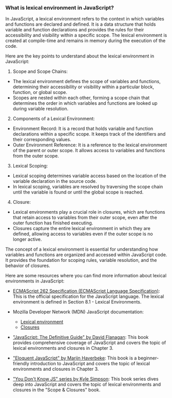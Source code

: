 ### What is lexical environment in JavaScript?

In JavaScript, a lexical environment refers to the context in which variables and functions are declared and defined. It is a data structure that holds variable and function declarations and provides the rules for their accessibility and visibility within a specific scope. The lexical environment is created at compile-time and remains in memory during the execution of the code.

Here are the key points to understand about the lexical environment in JavaScript:

1. Scope and Scope Chains:
  - The lexical environment defines the scope of variables and functions, determining their accessibility or visibility within a particular block, function, or global scope.
  - Scopes are nested within each other, forming a scope chain that determines the order in which variables and functions are looked up during variable resolution.

2. Components of a Lexical Environment:
  - Environment Record: It is a record that holds variable and function declarations within a specific scope. It keeps track of the identifiers and their corresponding values.
  - Outer Environment Reference: It is a reference to the lexical environment of the parent or outer scope. It allows access to variables and functions from the outer scope.

3. Lexical Scoping:
  - Lexical scoping determines variable access based on the location of the variable declaration in the source code.
  - In lexical scoping, variables are resolved by traversing the scope chain until the variable is found or until the global scope is reached.

4. Closure:
  - Lexical environments play a crucial role in closures, which are functions that retain access to variables from their outer scope, even after the outer function has finished executing.
  - Closures capture the entire lexical environment in which they are defined, allowing access to variables even if the outer scope is no longer active.

The concept of a lexical environment is essential for understanding how variables and functions are organized and accessed within JavaScript code. It provides the foundation for scoping rules, variable resolution, and the behavior of closures.

Here are some resources where you can find more information about lexical environments in JavaScript:

- [ECMAScript 262 Specification (ECMAScript Language Specification)](https://www.ecma-international.org/publications-and-standards/standards/ecma-262/): This is the official specification for the JavaScript language. The lexical environment is defined in Section 8.1 - Lexical Environments.

- Mozilla Developer Network (MDN) JavaScript documentation:
  - [Lexical environment](https://developer.mozilla.org/en-US/docs/Glossary/lexical_environment)
  - [Closures](https://developer.mozilla.org/en-US/docs/Web/JavaScript/Closures)

- ["JavaScript: The Definitive Guide" by David Flanagan](https://www.oreilly.com/library/view/javascript-the-definitive/9781449393854/): This book provides comprehensive coverage of JavaScript and covers the topic of lexical environments and closures in Chapter 3.

- ["Eloquent JavaScript" by Marijn Haverbeke](https://eloquentjavascript.net/): This book is a beginner-friendly introduction to JavaScript and covers the topic of lexical environments and closures in Chapter 3.

- ["You Don't Know JS" series by Kyle Simpson](https://github.com/getify/You-Dont-Know-JS/tree/2nd-ed/scope-closures): This book series dives deep into JavaScript and covers the topic of lexical environments and closures in the "Scope & Closures" book.
